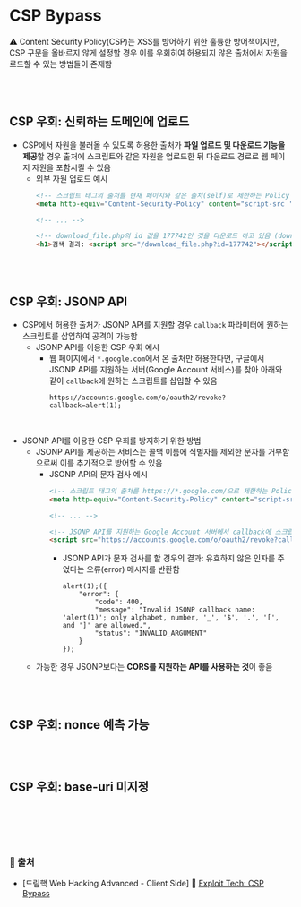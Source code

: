 # CSP Bypass
⚠️ Content Security Policy(CSP)는 XSS를 방어하기 위한 훌륭한 방어책이지만, CSP 구문을 올바르지 않게 설정할 경우 이를 우회히여 허용되지 않은 출처에서 자원을 로드할 수 있는 방법들이 존재함

<br/><br/>

## CSP 우회: 신뢰하는 도메인에 업로드
* CSP에서 자원을 불러올 수 있도록 허용한 출처가 **파일 업로드 및 다운로드 기능을 제공**할 경우 출처에 스크립트와 같은 자원을 업로드한 뒤 다운로드 경로로 웹 페이지 자원을 포함시킬 수 있음
    + 외부 자원 업로드 예시
        ```html
        <!-- 스크립트 태그의 출처를 현재 페이지와 같은 출처(self)로 제한하는 Policy Directive -->
        <meta http-equiv="Content-Security-Policy" content="script-src 'self'">

        <!-- ... -->

        <!-- download_file.php의 id 값을 177742인 것을 다운로드 하고 있음 (download_file.php은 현재 페이지와 같은 출처에 위치함) → CSP 우회 성공 -->
        <h1>검색 결과: <script src="/download_file.php?id=177742"></script></h1>
        ```

<br/><br/>

## CSP 우회: JSONP API
* CSP에서 허용한 출처가 JSONP API를 지원할 경우 ```callback``` 파라미터에 원하는 스크립트를 삽입하여 공격이 가능함
    - JSONP API를 이용한 CSP 우회 예시
        + 웹 페이지에서 ```*.google.com```에서 온 출처만 허용한다면, 구글에서 JSONP API를 지원하는 서버(Google Account 서비스)를 찾아 아래와 같이 ```callback```에 원하는 스크립트를 삽입할 수 있음
            ```
            https://accounts.google.com/o/oauth2/revoke?callback=alert(1);
            ```

<br/>

* JSONP API를 이용한 CSP 우회를 방지하기 위한 방법
    - JSONP API를 제공하는 서비스는 콜백 이름에 식별자를 제외한 문자를 거부함으로써 이를 추가적으로 방어할 수 있음
        + JSONP API의 문자 검사 예시
            ```html
            <!-- 스크립트 태그의 출처를 https://*.google.com/으로 제한하는 Policy Directive -->
            <meta http-equiv="Content-Security-Policy" content="script-src 'https://*.google.com/'">

            <!-- ... -->

            <!-- JSONP API를 지원하는 Google Account 서버에서 callback에 스크립트를 삽입해 CSP 우회를 시도함 -->
            <script src="https://accounts.google.com/o/oauth2/revoke?callback=alert(1);"></script>>
            ```
            - JSONP API가 문자 검사를 할 경우의 결과: 유효하지 않은 인자를 주었다는 오류(error) 메시지를 반환함
                ```
                alert(1);({
                    "error": {
                        "code": 400,
                        "message": "Invalid JSONP callback name: 'alert(1)'; only alphabet, number, '_', '$', '.', '[', and ']' are allowed.",
                        "status": "INVALID_ARGUMENT"
                    }
                });
                ```
    - 가능한 경우 JSONP보다는 **CORS를 지원하는 API를 사용하는 것**이 좋음

<br/><br/>

## CSP 우회: nonce 예측 가능

<br/><br/>

## CSP 우회: base-uri 미지정


<br/><br/><br/><br/>
### 🔖 출처
* [드림핵 Web Hacking Advanced - Client Side] 📌 [Exploit Tech: CSP Bypass](https://dreamhack.io/lecture/courses/322)
